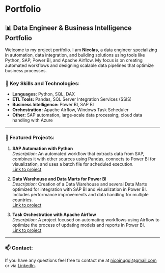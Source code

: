 # Portfolio

## 📊 **Data Engineer & Business Intelligence Portfolio**

Welcome to my project portfolio. I am **Nicolas**, a data engineer specializing in automation, data integration, and building solutions using tools like Python, SAP, Power BI, and Apache Airflow. My focus is on creating automated workflows and designing scalable data pipelines that optimize business processes.

### 🔑 **Key Skills and Technologies:**
- **Languages:** Python, SQL, DAX
- **ETL Tools:** Pandas, SQL Server Integration Services (SSIS)
- **Business Intelligence:** Power BI, SAP BI
- **Orchestration:** Apache Airflow, Windows Task Scheduler
- **Other:** SAP automation, large-scale data processing, cloud data handling with Azure

---

### 📂 **Featured Projects:**

1. **SAP Automation with Python**  
   _Description:_ An automated workflow that extracts data from SAP, combines it with other sources using Pandas, connects to Power BI for visualization, and uses a batch file for scheduled execution.  
   [Link to project](#project_link)

2. **Data Warehouse and Data Marts for Power BI**  
   _Description:_ Creation of a Data Warehouse and several Data Marts optimized for integration with SAP BI and visualization in Power BI. Includes performance improvements and data handling for multiple countries.  
   [Link to project](#project_link)

3. **Task Orchestration with Apache Airflow**  
   _Description:_ A project focused on automating workflows using Airflow to optimize the process of updating models and reports in Power BI.  
   [Link to project](#project_link)

---

### 📫 **Contact:**
If you have any questions feel free to contact me at [nicoinuggi@gmail.com](mailto:nicoinuggi@gmail.com) or via [LinkedIn](https://www.linkedin.com/in/nicolas-inuggi).
